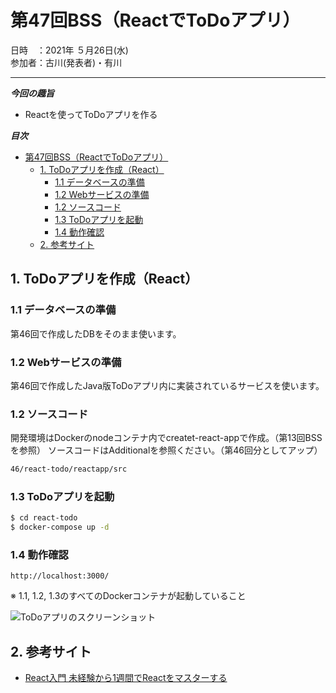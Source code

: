 # 第47回BSS（ReactでToDoアプリ）

日時　：2021年 ５月26日(水)  
参加者：古川(発表者)・有川

---
***今回の趣旨***
* Reactを使ってToDoアプリを作る
  
***目次***
- [第47回BSS（ReactでToDoアプリ）](#第47回bssreactでtodoアプリ)
  - [1. ToDoアプリを作成（React）](#1-todoアプリを作成react)
    - [1.1 データベースの準備](#11-データベースの準備)
    - [1.2 Webサービスの準備](#12-webサービスの準備)
    - [1.2 ソースコード](#12-ソースコード)
    - [1.3 ToDoアプリを起動](#13-todoアプリを起動)
    - [1.4 動作確認](#14-動作確認)
  - [2. 参考サイト](#2-参考サイト)


## 1. ToDoアプリを作成（React）

### 1.1 データベースの準備

第46回で作成したDBをそのまま使います。

### 1.2 Webサービスの準備

第46回で作成したJava版ToDoアプリ内に実装されているサービスを使います。


### 1.2 ソースコード
開発環境はDockerのnodeコンテナ内でcreatet-react-appで作成。（第13回BSSを参照）
ソースコードはAdditionalを参照ください。（第46回分としてアップ）
```sh
46/react-todo/reactapp/src
```

### 1.3 ToDoアプリを起動
```sh
$ cd react-todo
$ docker-compose up -d
```

### 1.4 動作確認
```
http://localhost:3000/
```
※ 1.1, 1.2, 1.3のすべてのDockerコンテナが起動していること


![ToDoアプリのスクリーンショット](https://user-images.githubusercontent.com/19363285/121779926-02306580-cbd9-11eb-9de3-afc2c2057bff.png)


## 2. 参考サイト
- [React入門 未経験から1週間でReactをマスターする](https://qiita.com/yassun-youtube/items/2ae26050efd2133c2286)